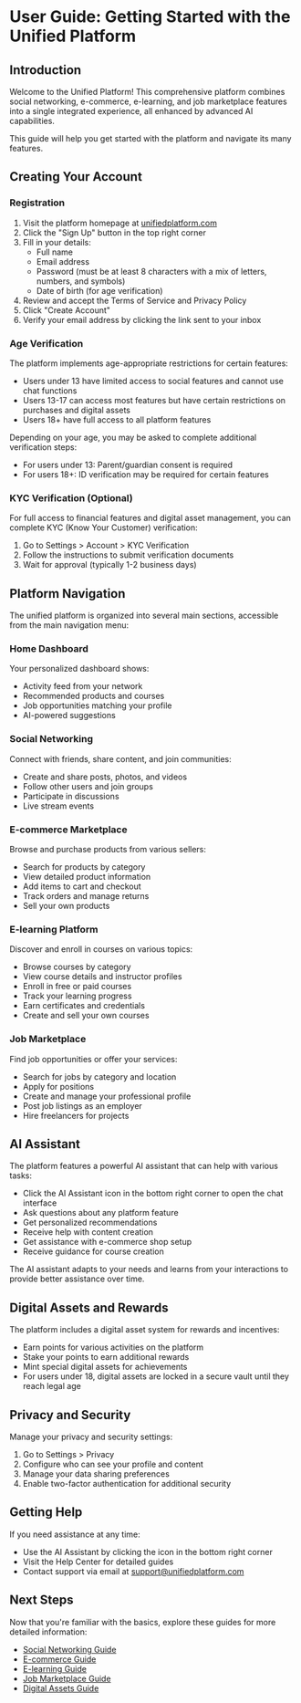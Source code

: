 # User Guide: Getting Started with the Unified Platform

## Introduction

Welcome to the Unified Platform! This comprehensive platform combines social networking, e-commerce, e-learning, and job marketplace features into a single integrated experience, all enhanced by advanced AI capabilities.

This guide will help you get started with the platform and navigate its many features.

## Creating Your Account

### Registration

1. Visit the platform homepage at [unifiedplatform.com](https://unifiedplatform.com)
2. Click the "Sign Up" button in the top right corner
3. Fill in your details:
   - Full name
   - Email address
   - Password (must be at least 8 characters with a mix of letters, numbers, and symbols)
   - Date of birth (for age verification)
4. Review and accept the Terms of Service and Privacy Policy
5. Click "Create Account"
6. Verify your email address by clicking the link sent to your inbox

### Age Verification

The platform implements age-appropriate restrictions for certain features:

- Users under 13 have limited access to social features and cannot use chat functions
- Users 13-17 can access most features but have certain restrictions on purchases and digital assets
- Users 18+ have full access to all platform features

Depending on your age, you may be asked to complete additional verification steps:

- For users under 13: Parent/guardian consent is required
- For users 18+: ID verification may be required for certain features

### KYC Verification (Optional)

For full access to financial features and digital asset management, you can complete KYC (Know Your Customer) verification:

1. Go to Settings > Account > KYC Verification
2. Follow the instructions to submit verification documents
3. Wait for approval (typically 1-2 business days)

## Platform Navigation

The unified platform is organized into several main sections, accessible from the main navigation menu:

### Home Dashboard

Your personalized dashboard shows:
- Activity feed from your network
- Recommended products and courses
- Job opportunities matching your profile
- AI-powered suggestions

### Social Networking

Connect with friends, share content, and join communities:
- Create and share posts, photos, and videos
- Follow other users and join groups
- Participate in discussions
- Live stream events

### E-commerce Marketplace

Browse and purchase products from various sellers:
- Search for products by category
- View detailed product information
- Add items to cart and checkout
- Track orders and manage returns
- Sell your own products

### E-learning Platform

Discover and enroll in courses on various topics:
- Browse courses by category
- View course details and instructor profiles
- Enroll in free or paid courses
- Track your learning progress
- Earn certificates and credentials
- Create and sell your own courses

### Job Marketplace

Find job opportunities or offer your services:
- Search for jobs by category and location
- Apply for positions
- Create and manage your professional profile
- Post job listings as an employer
- Hire freelancers for projects

## AI Assistant

The platform features a powerful AI assistant that can help with various tasks:

- Click the AI Assistant icon in the bottom right corner to open the chat interface
- Ask questions about any platform feature
- Get personalized recommendations
- Receive help with content creation
- Get assistance with e-commerce shop setup
- Receive guidance for course creation

The AI assistant adapts to your needs and learns from your interactions to provide better assistance over time.

## Digital Assets and Rewards

The platform includes a digital asset system for rewards and incentives:

- Earn points for various activities on the platform
- Stake your points to earn additional rewards
- Mint special digital assets for achievements
- For users under 18, digital assets are locked in a secure vault until they reach legal age

## Privacy and Security

Manage your privacy and security settings:

1. Go to Settings > Privacy
2. Configure who can see your profile and content
3. Manage your data sharing preferences
4. Enable two-factor authentication for additional security

## Getting Help

If you need assistance at any time:
- Use the AI Assistant by clicking the icon in the bottom right corner
- Visit the Help Center for detailed guides
- Contact support via email at support@unifiedplatform.com

## Next Steps

Now that you're familiar with the basics, explore these guides for more detailed information:
- [Social Networking Guide](./user/social-networking-guide.md)
- [E-commerce Guide](./user/ecommerce-guide.md)
- [E-learning Guide](./user/elearning-guide.md)
- [Job Marketplace Guide](./user/job-marketplace-guide.md)
- [Digital Assets Guide](./user/digital-assets-guide.md)
